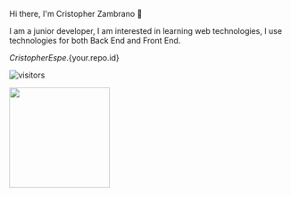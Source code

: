 Hi there, I'm <a hrel="github.com">Cristopher Zambrano</a> :wave:

I am a junior developer, I am interested in learning web technologies, I use technologies for both Back End and Front End.

${CristopherEspe}.${your.repo.id}

![visitors]([https://visitor-badge.glitch.me/badge?page_id=page.id](https://github.com/CristopherEspe/Web_grupo_3))

<!--START_SECTION:waka-->
<img height="180em" src="https://github-readme-stats.vercel.app/api?username=CristopherEspe&show_icons=true&hide_border=true&&count_private=true&include_all_commits=true" />
<!--END_SECTION:waka-->

